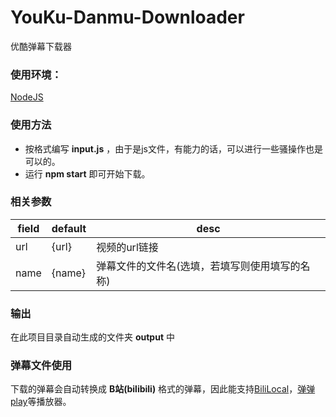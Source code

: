 # YouKu-Danmu-Downloader
优酷弹幕下载器

### 使用环境：
<a href="https://nodejs.org">NodeJS</a>

### 使用方法
* 按格式编写 <strong>input.js</strong> ，由于是js文件，有能力的话，可以进行一些骚操作也是可以的。
* 运行 <strong>npm start</strong> 即可开始下载。

### 相关参数
field | default | desc 
---|---|---
url | {url} | 视频的url链接
name | {name} | 弹幕文件的文件名(选填，若填写则使用填写的名称)

### 输出
在此项目目录自动生成的文件夹 <strong>output</strong> 中

### 弹幕文件使用
下载的弹幕会自动转换成 <strong>B站(bilibili)</strong> 格式的弹幕，因此能支持<a href="https://github.com/AncientLysine/BiliLocal">BiliLocal</a>，<a href="http://www.dandanplay.com">弹弹play</a>等播放器。